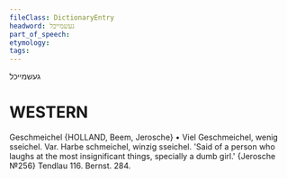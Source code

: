 ```yaml
---
fileClass: DictionaryEntry
headword: געשמייכל
part_of_speech: 
etymology: 
tags: 
---
```

געשמייכל

WESTERN
========

Geschmeichel {HOLLAND, Beem, Jerosche}
	•	Viel Geschmeichel, wenig sseichel. Var. Harbe schmeichel, winzig sseichel. 'Said of a person who laughs at the most insignificant things, specially a dumb girl.' {Jerosche №256}
Tendlau 116.
Bernst. 284.